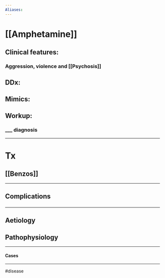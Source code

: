 ```yaml
---
Aliases:
---
```

# [[Amphetamine]]
## Clinical features:
###   Aggression, violence and [[Psychosis]]
## DDx:
###
## Mimics:
###
## Workup:
### ___ diagnosis
---
# Tx
## [[Benzos]]

---
## Complications
###

---
## Aetiology
## Pathophysiology

---
#### Cases


---
#disease 